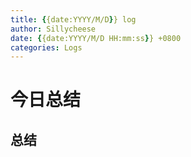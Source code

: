 ```yaml
---
title: {{date:YYYY/M/D}} log
author: Sillycheese
date: {{date:YYYY/M/D HH:mm:ss}} +0800
categories: Logs
---
```


# 今日总结

## 总结